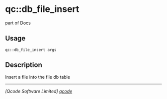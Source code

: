 qc::db_file_insert
==================

part of [Docs](../index.md)

Usage
-----
`qc::db_file_insert args`

Description
-----------
Insert a file into the file db table

----------------------------------
*[Qcode Software Limited] [qcode]*

[qcode]: http://www.qcode.co.uk "Qcode Software"